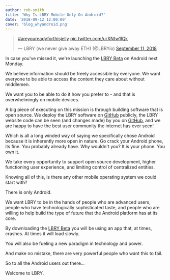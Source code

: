 ```yaml
---
author: rob-smith
title: 'Why Is LBRY Mobile Only On Android?'
date: '2018-09-12 12:00:00'
cover: 'blog_whyandroid.png'
---
```


<blockquote class="twitter-tweet" data-lang="en"><p lang="und" dir="ltr"><a href="https://twitter.com/hashtag/areyoureadyforthisjelly?src=hash&amp;ref_src=twsrc%5Etfw">#areyoureadyforthisjelly</a> <a href="https://t.co/urXNtw1IQk">pic.twitter.com/urXNtw1IQk</a></p>&mdash; LBRY (we never give away ETH) (@LBRYio) <a href="https://twitter.com/LBRYio/status/1039532032781635586?ref_src=twsrc%5Etfw">September 11, 2018</a></blockquote>
<script async src="https://platform.twitter.com/widgets.js" charset="utf-8"></script>

In case you've missed it, we're launching the [LBRY Beta](https://lbry.io/get?auto=1) on Android next Monday.

We believe information should be freely accessible by everyone. We want everyone to be able to access the content they care about without middlemen. 

We want you to be able to do it how you prefer to - and that is overwhelmingly on mobile devices.

A big piece of executing on this mission is through building software that is open source. We deploy the LBRY software on [GitHub](https://github.com/lbryio) publicly, the LBRY website code can be seen (and changes made) by you on [GitHub](https://github.com/lbryio/lbry.io), and we are happy to have the best user community the internet has ever seen!

Which is all a long winded way of saying we specifically chose Android because it is inherently more open in nature. Go crack your Android phone, its fine. You probably already have. Why wouldn't you? It is your phone. You own it.

We take every opportunity to support open source development, higher functioning user experience, and limiting control of centralized entities. 

Knowing all of this, is there any other mobile operating system we could start with?

There is only Android.

We want LBRY to be in the hands of people who are advanced users, people who have technologically sophisticated taste, and people who are willing to help build the type of future that the Android platform has at its core.

By downloading the [LBRY Beta](https://lbry.io/get?auto=1) you will be using an app that, at times, crashes. At times it will load slowly. 

You will also be fueling a new paradigm in technology and power.

And make no mistake, there are very powerful people who want this to fail. 

So to all the Android users out there…

Welcome to LBRY.
